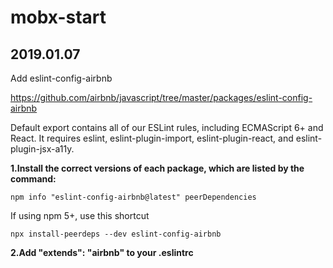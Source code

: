 # mobx-start

## 2019.01.07
Add eslint-config-airbnb

https://github.com/airbnb/javascript/tree/master/packages/eslint-config-airbnb

Default export contains all of our ESLint rules, including ECMAScript 6+ and React. It requires eslint, eslint-plugin-import, eslint-plugin-react, and eslint-plugin-jsx-a11y. 

****1.Install the correct versions of each package, which are listed by the command:****

    npm info "eslint-config-airbnb@latest" peerDependencies

If using npm 5+, use this shortcut

    npx install-peerdeps --dev eslint-config-airbnb
    
****2.Add "extends": "airbnb" to your .eslintrc****